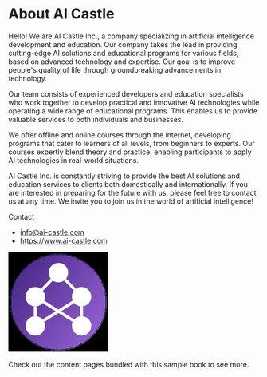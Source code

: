 # About AI Castle

Hello! We are AI Castle Inc., a company specializing in artificial intelligence development and education. Our company takes the lead in providing cutting-edge AI solutions and educational programs for various fields, based on advanced technology and expertise. Our goal is to improve people's quality of life through groundbreaking advancements in technology.

Our team consists of experienced developers and education specialists who work together to develop practical and innovative AI technologies while operating a wide range of educational programs. This enables us to provide valuable services to both individuals and businesses.

We offer offline and online courses through the internet, developing programs that cater to learners of all levels, from beginners to experts. Our courses expertly blend theory and practice, enabling participants to apply AI technologies in real-world situations.

AI Castle Inc. is constantly striving to provide the best AI solutions and education services to clients both domestically and internationally. If you are interested in preparing for the future with us, please feel free to contact us at any time. We invite you to join us in the world of artificial intelligence!

Contact
- info@ai-castle.com
- https://www.ai-castle.com
  

![](aicastle-logo.jpg)


Check out the content pages bundled with this sample book to see more.

```{tableofcontents}
```


